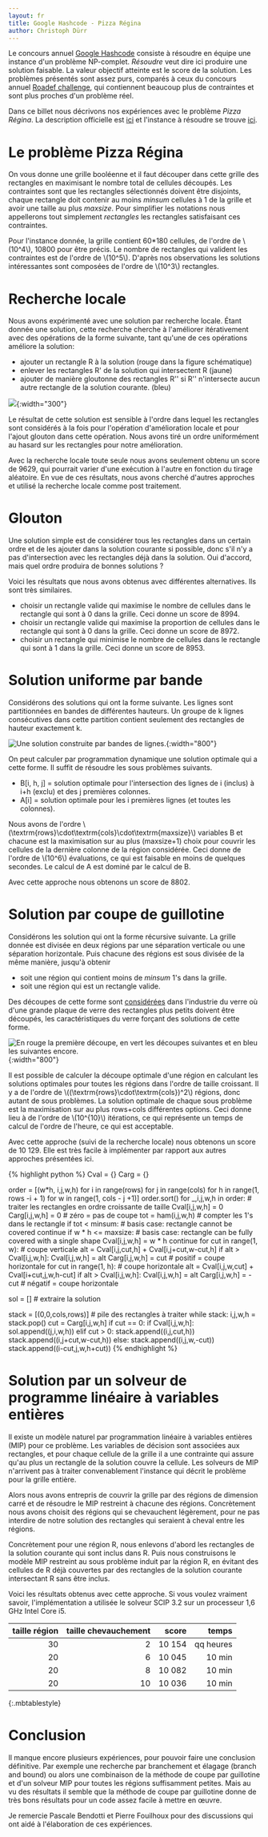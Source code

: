 ```yaml
---
layout: fr
title: Google Hashcode - Pizza Régina
author: Christoph Dürr
---
```


Le concours annuel [Google Hashcode](https://hashcode.withgoogle.com/) consiste à résoudre en équipe une instance d'un problème NP-complet. *Résoudre* veut dire ici produire une solution faisable.  La valeur objectif atteinte est le score de la solution.  Les problèmes présentés sont assez purs, comparés à ceux du concours annuel [Roadef challenge](http://challenge.roadef.org), qui contiennent beaucoup plus de contraintes et sont plus proches d'un problème réel.

Dans ce billet nous décrivons nos expériences avec le problème *Pizza Régina*. La description officielle est [ici](https://sites.google.com/site/hashcode2015/tasks) et l'instance à résoudre se trouve [ici](http://primers.xyz/7).

# Le problème Pizza Régina

On vous donne une grille booléenne et il faut découper dans cette grille des rectangles en maximisant le nombre total de cellules découpés. Les contraintes sont que les rectangles sélectionnés doivent être disjoints, chaque rectangle doit contenir au moins *minsum* cellules à 1 de la grille et avoir une taille au plus *maxsize*.  Pour simplifier les notations nous appellerons tout simplement *rectangles* les rectangles satisfaisant ces contraintes.

Pour l'instance donnée, la grille contient 60*180 cellules, de l'ordre de \\(10^4\\), 10800 pour être précis.
Le nombre de rectangles qui valident les contraintes est de l'ordre de \\(10^5\\).  D'après nos observations les solutions intéressantes sont composées de l'ordre de \\(10^3\\) rectangles.

# Recherche locale

Nous avons expérimenté avec une solution par recherche locale.  Étant donnée une solution, cette recherche cherche à l'améliorer itérativement avec des opérations de la forme suivante, tant qu'une de ces opérations améliore la solution:

- ajouter un rectangle R à la solution (rouge dans la figure schématique)
- enlever les rectangles R' de la solution qui intersectent R (jaune)
- ajouter de manière gloutonne des rectangles R'' si R'' n'intersecte aucun autre rectangle de la solution courante. (bleu)

![](/fr/images/pizza-rech-locale.svg){:width="300"}

Le résultat de cette solution est sensible à l'ordre dans lequel les rectangles sont considérés à la fois pour l'opération d'amélioration locale et pour l'ajout glouton dans cette opération.  Nous avons tiré un ordre uniformément au hasard sur les rectangles pour notre amélioration.

Avec la recherche locale toute seule nous avons seulement obtenu un score de 9629, qui pourrait varier d'une exécution à l'autre en fonction du tirage aléatoire.  En vue de ces résultats, nous avons cherché d'autres approches et utilisé la recherche locale comme post traitement.

# Glouton

Une solution simple est de considérer tous les rectangles dans un certain ordre et de les ajouter dans la solution courante si possible, donc s'il n'y a pas d'intersection avec les rectangles déjà dans la solution.  Oui d'accord, mais quel ordre produira de bonnes solutions ?

Voici les résultats que nous avons obtenus avec différentes alternatives.  Ils sont très similaires.

- choisir un rectangle valide qui maximise le nombre de cellules dans le rectangle qui sont à 0 dans la grille. Ceci donne un score de 8994.
- choisir un rectangle valide qui maximise la proportion de cellules dans le rectangle qui sont à 0 dans la grille. Ceci donne un score de 8972.
- choisir un rectangle qui minimise le nombre de cellules dans le rectangle qui sont à 1 dans la grille. Ceci donne un score de 8953.

# Solution uniforme par bande

Considérons des solutions qui ont la forme suivante.  Les lignes sont partitionnées en bandes de différentes hauteurs.  Un groupe de k lignes consécutives dans cette partition contient seulement des rectangles de hauteur exactement k.

![](/fr/images/pizza-bandes.svg "Une solution construite par bandes de lignes."){:width="800"}

On peut calculer par programmation dynamique une solution optimale qui a cette forme. Il suffit de résoudre les sous problèmes suivants.

- B[i, h, j] = solution optimale pour l'intersection des lignes de i (inclus) à i+h (exclu) et des j premières colonnes.
- A[i] = solution optimale pour les i premières lignes (et toutes les colonnes).

Nous avons de l'ordre \\(\textrm{rows}\cdot\textrm{cols}\cdot\textrm{maxsize}\\) variables B et chacune est la maximisation sur au plus (maxsize+1) choix pour couvrir les cellules de la dernière colonne de la région considérée. Ceci donne de l'ordre de \\(10^6\\) évaluations, ce qui est faisable en moins de quelques secondes.  Le calcul de A est dominé par le calcul de B.

Avec cette approche nous obtenons un score de 8802.

# Solution par coupe de guillotine

Considérons les solution qui ont la forme récursive suivante.  La grille donnée est divisée en deux régions par une séparation verticale ou une séparation horizontale.  Puis chacune des régions est sous divisée de la même manière, jusqu'à obtenir

- soit une région qui contient moins de *minsum* 1's dans la grille.
- soit une région qui est un rectangle valide.

Des découpes de cette forme sont [considérées](https://en.wikipedia.org/wiki/Guillotine_problem) dans l'industrie du verre où d'une grande plaque de verre des rectangles plus petits doivent être découpés, les caractéristiques du verre forçant des solutions de cette forme.

![](/fr/images/pizza-guillotine.svg "En rouge la première découpe, en vert les découpes suivantes et en bleu les suivantes encore."){:width="800"}

Il est possible de calculer la découpe optimale d'une région en calculant les solutions optimales pour toutes les régions dans l'ordre de taille croissant.  Il y a de l'ordre de \\((\textrm{rows}\cdot\textrm{cols})^2\\) régions, donc autant de sous problèmes. La solution optimale de chaque sous problème est la maximisation sur au plus rows+cols différentes options. Ceci donne lieu à de l'ordre de \\(10^{10}\\) itérations, ce qui représente un temps de calcul de l'ordre de l'heure, ce qui est acceptable.

Avec cette approche (suivi de la recherche locale) nous obtenons un score de 10 129. Elle est très facile à implémenter par rapport aux autres approches présentées ici.

{% highlight python %}
Cval = {}
Carg = {}

order = [(w*h, i,j,w,h)  for i in range(rows)
                    for j in range(cols)
                    for h in range(1, rows -i + 1)
                    for w in range(1, cols - j +1)]
order.sort()
for _,i,j,w,h in order:      # traiter les rectangles en ordre croissante de taille
    Cval[i,j,w,h] = 0
    Carg[i,j,w,h] = 0             # zéro = pas de coupe
    tot = ham(i,j,w,h)       # compter les 1's dans le rectangle
    if tot < minsum:         # basis case: rectangle cannot be covered
        continue
    if w * h <= maxsize:     # basis case: rectangle can be fully covered with a single shape
        Cval[i,j,w,h] = w * h
        continue
    for cut in range(1, w):  # coupe verticale
        alt = Cval[i,j,cut,h] + Cval[i,j+cut,w-cut,h]
        if alt > Cval[i,j,w,h]:
            Cval[i,j,w,h] = alt
            Carg[i,j,w,h] = cut   # positif = coupe horizontale
    for cut in range(1, h):  # coupe horizontale
        alt = Cval[i,j,w,cut] + Cval[i+cut,j,w,h-cut]
        if alt > Cval[i,j,w,h]:
            Cval[i,j,w,h] = alt
            Carg[i,j,w,h] = -cut  # négatif = coupe horizontale

sol = []                     # extraire la solution

stack = [(0,0,cols,rows)]    # pile des rectangles à traiter
while stack:
    i,j,w,h = stack.pop()
    cut = Carg[i,j,w,h]
    if cut == 0:
        if Cval[i,j,w,h]:
            sol.append((j,i,w,h))
    elif cut > 0:
        stack.append((i,j,cut,h))
        stack.append((i,j+cut,w-cut,h))
    else:
        stack.append((i,j,w,-cut))
        stack.append((i-cut,j,w,h+cut))
{% endhighlight %}

# Solution par un solveur de programme linéaire à variables entières

Il existe un modèle naturel par programmation linéaire à variables entières (MIP) pour ce problème. Les variables de décision sont associées aux rectangles, et pour chaque cellule de la grille il a une contrainte qui assure qu'au plus un rectangle de la solution couvre la cellule.  Les solveurs de MIP n'arrivent pas à traiter convenablement l'instance qui décrit le problème pour la grille entière.

Alors nous avons entrepris de couvrir la grille par des régions de dimension carré et de résoudre le MIP restreint à chacune des régions.  Concrètement nous avons choisit des régions qui se chevauchent légèrement, pour ne pas interdire de notre solution des rectangles qui seraient à cheval entre les régions.

Concrètement pour une région R, nous enlevons d'abord les rectangles de la solution courante qui sont inclus dans R.  Puis nous construisons le modèle MIP restreint au sous problème induit par la région R, en évitant des cellules de R déjà couvertes par des rectangles de la solution courante intersectant R sans être inclus.

Voici les résultats obtenus avec cette approche. Si vous voulez vraiment savoir, l'implémentation a utilisée le solveur SCIP 3.2 sur un processeur 1,6 GHz Intel Core i5.

| taille région | taille chevauchement |    score |     temps |
| ------------: | -------------------: | -------: | --------: |
|            30 |                    2 | 10 154   | qq heures |
|            20 |                    6 | 10 045   |    10 min |
|            20 |                    8 | 10 082   |    10 min |
|            20 |                   10 | 10 036   |    10 min |
{:.mbtablestyle}

# Conclusion

Il manque encore plusieurs expériences, pour pouvoir faire une conclusion définitive. Par exemple une recherche par branchement et élagage (branch and bound) ou alors une combinaison de la méthode de coupe par guillotine et d'un solveur MIP pour toutes les régions suffisamment petites.  Mais au vu des résultats il semble que la méthode de coupe par guillotine donne de très bons résultats pour un code assez facile à mettre en œuvre.

Je remercie Pascale Bendotti et Pierre Fouilhoux pour des discussions qui ont aidé à l'élaboration de ces expériences.

